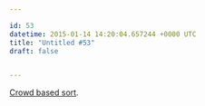 ```yaml
---

id: 53
datetime: 2015-01-14 14:20:04.657244 +0000 UTC
title: "Untitled #53"
draft: false


---
```


[Crowd based sort](https://github.com/ExPHAT/twitter-sort/blob/master/main.py).

